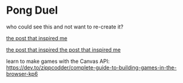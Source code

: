 # Pong Duel

who could see this and not want to re-create it?

[the post that inspired me](https://twitter.com/vnglst/status/1751278052154179770?t=aEY-nyBzjO4Sp0JI5tA7bA)

[the post that inspired the post that inspired me](https://twitter.com/nicolasdnl/status/1749715070928433161)

learn to make games with the Canvas API:
https://dev.to/zippcodder/complete-guide-to-building-games-in-the-browser-kp6
